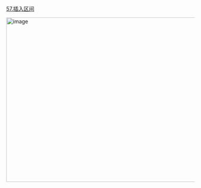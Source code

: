 [57.插入区间](https://leetcode.cn/problems/insert-interval/description/?envType=study-plan-v2&envId=top-interview-150)

<img width="897" height="441" alt="image" src="https://github.com/user-attachments/assets/3ed61120-0972-4af8-a4d8-f350642d8e9c" />
